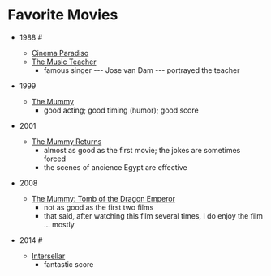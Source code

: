 # Favorite Movies #

* 1988 #
    * [Cinema Paradiso](https://www.imdb.com/title/tt0095765/)
    * [The Music Teacher](https://www.imdb.com/title/tt0095606/?ref_=fn_al_tt_2)
        * famous singer --- Jose van Dam --- portrayed the teacher

* 1999
    * [The Mummy](https://www.imdb.com/title/tt0120616/?ref_=fn_al_tt_1)
        * good acting; good timing (humor); good score
* 2001
    * [The Mummy Returns](https://www.imdb.com/title/tt0209163/?ref_=nv_sr_srsg_0)
        * almost as good as the first movie; the jokes are sometimes forced
        * the scenes of ancience Egypt are effective
* 2008
    * [The Mummy: Tomb of the Dragon Emperor](https://www.imdb.com/title/tt0859163/?ref_=nv_sr_srsg_0)
        * not as good as the first two films
        * that said, after watching this film several times, I do enjoy the film ... mostly
* 2014 #
    * [Intersellar](https://www.imdb.com/title/tt0816692/)
        * fantastic score
